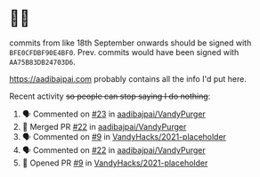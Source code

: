 # 👋🏻
<!--
**aadibajpai/aadibajpai** is a ✨ _special_ ✨ repository because its `README.md` (this file) appears on your GitHub profile.
-->
commits from like 18th September onwards should be signed with `BFE0CFDBF90E4BF0`. Prev. commits would have been signed with `AA75B83DB24703D6`.

https://aadibajpai.com probably contains all the info I'd put here.

Recent activity ~~so people can stop saying I do nothing~~:
<!--START_SECTION:activity-->
1. 🗣 Commented on [#23](https://github.com/aadibajpai/VandyPurger/issues/23) in [aadibajpai/VandyPurger](https://github.com/aadibajpai/VandyPurger)
2. 🎉 Merged PR [#22](https://github.com/aadibajpai/VandyPurger/pull/22) in [aadibajpai/VandyPurger](https://github.com/aadibajpai/VandyPurger)
3. 🗣 Commented on [#9](https://github.com/VandyHacks/2021-placeholder/issues/9) in [VandyHacks/2021-placeholder](https://github.com/VandyHacks/2021-placeholder)
4. 🗣 Commented on [#22](https://github.com/aadibajpai/VandyPurger/issues/22) in [aadibajpai/VandyPurger](https://github.com/aadibajpai/VandyPurger)
5. 💪 Opened PR [#9](https://github.com/VandyHacks/2021-placeholder/pull/9) in [VandyHacks/2021-placeholder](https://github.com/VandyHacks/2021-placeholder)
<!--END_SECTION:activity-->
